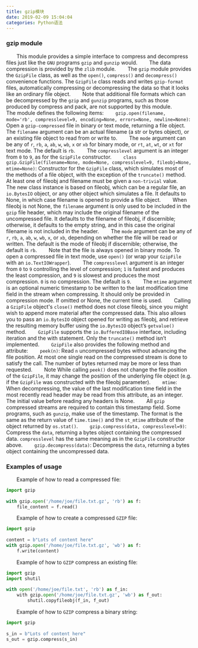 ```yaml
---
title: gzip模块
date: 2019-02-09 15:04:04
categories: Python语法
---
```

### gzip module

&emsp;&emsp;This module provides a simple interface to compress and decompress files just like the `GNU` programs `gzip` and `gunzip` would.
&emsp;&emsp;The data compression is provided by the `zlib` module.
&emsp;&emsp;The `gzip` module provides the `GzipFile` class, as well as the `open()`, `compress()` and `decompress()` convenience functions. The `GzipFile` class reads and writes `gzip-format` files, automatically compressing or decompressing the data so that it looks like an ordinary file object.
&emsp;&emsp;Note that additional file formats which can be decompressed by the `gzip` and `gunzip` programs, such as those produced by compress and pack, are not supported by this module.
&emsp;&emsp;The module defines the following items:
&emsp;&emsp;`gzip.open(filename, mode='rb', compresslevel=9, encoding=None, errors=None, newline=None)`: Open a `gzip-compressed` file in binary or text mode, returning a file object. The `filename` argument can be an actual filename (a str or bytes object), or an existing file object to read from or write to.
&emsp;&emsp;The `mode` argument can be any of `r`, `rb`, `a`, `ab`, `w`, `wb`, `x` or `xb` for binary mode, or `rt`, `at`, `wt`, or `xt` for text mode. The default is `rb`.
&emsp;&emsp;The `compresslevel` argument is an integer from `0` to `9`, as for the `GzipFile` constructor.
&emsp;&emsp;`class gzip.GzipFile(filename=None, mode=None, compresslevel=9, fileobj=None, mtime=None)`: Constructor for the `GzipFile` class, which simulates most of the methods of a file object, with the exception of the `truncate()` method. At least one of fileobj and filename must be given a `non-trivial` value.
&emsp;&emsp;The new class instance is based on fileobj, which can be a regular file, an `io.BytesIO` object, or any other object which simulates a file. It defaults to None, in which case filename is opened to provide a file object.
&emsp;&emsp;When fileobj is not None, the `filename` argument is only used to be included in the `gzip` file header, which may include the original filename of the uncompressed file. It defaults to the filename of fileobj, if discernible; otherwise, it defaults to the empty string, and in this case the original filename is not included in the header.
&emsp;&emsp;The `mode` argument can be any of `r`, `rb`, `a`, `ab`, `w`, `wb`, `x`, or `xb`, depending on whether the file will be read or written. The default is the mode of fileobj if discernible; otherwise, the default is `rb`.
&emsp;&emsp;Note that the file is always opened in binary mode. To open a compressed file in text mode, use `open()` (or wrap your `GzipFile` with an `io.TextIOWrapper`).
&emsp;&emsp;The `compresslevel` argument is an integer from `0` to `9` controlling the level of compression; `1` is fastest and produces the least compression, and `9` is slowest and produces the most compression. `0` is no compression. The default is `9`.
&emsp;&emsp;The `mtime` argument is an optional numeric timestamp to be written to the last modification time field in the stream when compressing. It should only be provided in compression mode. If omitted or None, the current time is used.
&emsp;&emsp;Calling a `GzipFile` object's `close()` method does not close fileobj, since you might wish to append more material after the compressed data. This also allows you to pass an `io.BytesIO` object opened for writing as fileobj, and retrieve the resulting memory buffer using the `io.BytesIO` object’s `getvalue()` method.
&emsp;&emsp;`GzipFile` supports the `io.BufferedIOBase` interface, including iteration and the with statement. Only the `truncate()` method isn’t implemented.
&emsp;&emsp;`GzipFile` also provides the following method and attribute:
&emsp;&emsp;`peek(n)`: Read `n` uncompressed bytes without advancing the file position. At most one single read on the compressed stream is done to satisfy the call. The number of bytes returned may be more or less than requested.
&emsp;&emsp;Note While calling `peek()` does not change the file position of the `GzipFile`, it may change the position of the underlying file object (e.g. if the `GzipFile` was constructed with the fileobj parameter).
&emsp;&emsp;`mtime`: When decompressing, the value of the last modification time field in the most recently read header may be read from this attribute, as an integer. The initial value before reading any headers is None.
&emsp;&emsp;All `gzip` compressed streams are required to contain this timestamp field. Some programs, such as `gunzip`, make use of the timestamp. The format is the same as the return value of `time.time()` and the `st_mtime` attribute of the object returned by `os.stat()`.
&emsp;&emsp;`gzip.compress(data, compresslevel=9)`: Compress the `data`, returning a bytes object containing the compressed data. `compresslevel` has the same meaning as in the `GzipFile` constructor above.
&emsp;&emsp;`gzip.decompress(data)`: Decompress the `data`, returning a bytes object containing the uncompressed data.

### Examples of usage

&emsp;&emsp;Example of how to read a compressed file:

``` python
import gzip
​
with gzip.open('/home/joe/file.txt.gz', 'rb') as f:
    file_content = f.read()
```

&emsp;&emsp;Example of how to create a compressed `GZIP` file:

``` python
import gzip
​
content = b"Lots of content here"
with gzip.open('/home/joe/file.txt.gz', 'wb') as f:
    f.write(content)
```

&emsp;&emsp;Example of how to `GZIP` compress an existing file:

``` python
import gzip
import shutil
​
with open('/home/joe/file.txt', 'rb') as f_in:
    with gzip.open('/home/joe/file.txt.gz', 'wb') as f_out:
        shutil.copyfileobj(f_in, f_out)
```

&emsp;&emsp;Example of how to `GZIP` compress a binary string:

``` python
import gzip
​
s_in = b"Lots of content here"
s_out = gzip.compress(s_in)
```